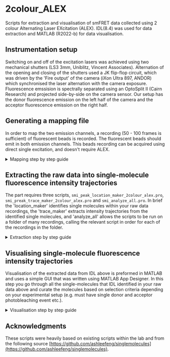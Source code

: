 # 2colour_ALEX

Scripts for extraction and visualisation of smFRET data collected using 2 colour Alternating Laser EXcitation (ALEX). IDL(8.4) was used for data extraction and MATLAB (R2022-b) for data visualisation.

## Instrumentation setup
Switching on and off of the excitation lasers was achieved using two mechanical shutters (LS3 3mm, Uniblitz, Vincent Associates). Alternation of the opening and closing of the shutters used a JK flip-flop circuit, which was driven by the 'Fire output' of the camera (iXon Ultra 897, ANDOR) which synchronised the laser alternation with the camera exposure. Fluorescence emssision is spectrally separated using an OptoSplit II (Cairn Research) and projected side-by-side on the camera sensor. Our setup has the donor fluorescence emission on the left half of the camera and the acceptor fluorescence emission on the right half.

## Generating a mapping file
In order to map the two emission channels, a recording (50 - 100 frames is sufficient) of fluorescent beads is recorded. The fluorescent beads should emit in both emission channels. This beads recording can be acquired using direct single excitation, and doesn't require ALEX.
<details><summary>Mapping step by step guide</summary>

1. Open IDL and the two scripts inside the `mapping_scripts` folder.
2. The scripts expect to find the mapping file in the following directory `C:\Data\beads1.pma`
3. Compile both scripts and first run `calc_mapping2_marcus.pro`
4. IDL will display the beads image.
5. Use the mouse and left-click to select a single spot in the left hand side of the image for which there is the corresponding spot in the right half of the image. The corresponding spot in the right half of the image will be highlighted. Tweak the positions using the keyboard and then press 's' to select this pair of spots.
6. Repeat step 5 two more times, to give a total of three pairs of spots. Try and spread out the three pairs as much as possible, e.g. bottom-left, top-middle and middle-right of the image.
7. Next run the second script `nxgn1_cm_marcus.pro`. The script will automatically try and pair the rest of the fluorescent spots in the image and output several files to check the mapping was successful, along with a mapping file `beads1.map`. 

</details>

## Extracting the raw data into single-molecule fluorescence intensity trajectories
The part requires three scripts, `smi_peak_location_maker_2colour_alex.pro`, `smi_preak_trace_maker_2colour_alex.pro` and `smi_analyze_all.pro`. In brief the 'location_maker' identifies single molecules within your raw data recordings, the 'trace_maker' extracts intensity trajectories from the identified single molecules, and 'analyze_all' allows the scripts to be run on a folder of many recordings, calling the relevant script in order for each of the recordings in the folder.

<details><summary>Extraction step by step guide</summary>

1. Open IDL and the three files, `smi_peak_location_maker_2colour_alex.pro`, `smi_preak_trace_maker_2colour_alex.pro` and `smi_analyze_all.pro`.
2. Complile (but do not run) `smi_peak_location_maker_2colour_alex.pro` and `smi_preak_trace_maker_2colour_alex.pro` first, then compile and run `smi_analyze_all.pro`.
3. Navigate to and select the folder containing the raw recordings.
4. Navigate to and select the mapping file created earlier `beadsFilename.map`.
5. The script will generate new files: average images under first and second laser excitation, '_ave_first.tif' and '_ave_second.tif'; combined donor and acceptor images under first and second laser excitation, '_com_first.tif' and '_com_second.tif'; an image where identified spots are circled, '_peaks_first.tif' and '_peaks_second.tif'; a list of the locations of each identified spot, '.2color_alex_pks' and a file containing the single-molecule fluorescence intensity trajectories for each identified spot, '.2color_alex_traces'.

</details>

## Visualising single-molecule fluorescence intensity trajectories
Visualisation of the extracted data from IDL above is preformed in MATLAB and uses a simple GUI that was written using MATLAB App Designer. In this step you go through all the single-molecules that IDL identified in your raw data above and curate the molecules based on selection criteria depending on your experimental setup (e.g. must have single donor and acceptor photobleaching event etc.).

<details><summary>Visualisation step by step guide</summary>

1. Open MATLAB and run the `FRET_ALEX_gui.m` script which will load a MATLAB app gui.
2. Use File->Load and open the `.2colour_alex_traces` created in the data extraction step above.
3. A simple gui shows the fluorescence intensity under first and second laser excitation. The calculated FRET and Stoichiometry plots are shown below. A FRET histogram, and an E−S histogram for the current molecule are shown in the bottom-right. The combined image (created in the data extraction step above) for the first and second laser excitation is shown in the top-right along with a zoom-in showing the current molecule being viewed.
4. The correction factor is shown in the bottom-left (Alpha - which corrects for donor fluorescence that is observed in the acceptor channel). This value should be measured for your FRET pair and adjusted in the code before running the script.
5. Navigation buttons at the bottom can be used to go to the next or previous molecule. Alternatively, the number of a molecule can be typed into the 'Trace' field and 'Go' clicked to go to that molecule number.
6. Zooming into a particular trace can be done by clicking a dragging across the relevant region in either the intensity or FRET plots. To un-zoom, double click on the intensity or FRET plots. Note: the histograms will not update automatically, if you want to update the histogram to reflect the zoomed in region click the 'Update Hist' button.
7. Clicking the 'Export' button will save a .txt file for the single-molecule fluorescence intensity trajectory of the currently displayed file, '_traces_mol#.txt'. This file contains the following columns: donor emission on donor excitation, acceptor emission on donor excitation, and acceptor emission on acceptor excitation. Note: if you have zoomed in on the trace an additional file '_zoom_mol#.txt' will also be saved showing just the donor emission on donor excitation and acceptor emission on donor excitation for the zoomed in region.

Note: currently the background subtraction buttons (Sub D etc.) don't do anything. So, make sure the background subtraction during data extraction in IDL works well.

After curating and extracting the single molecules of interest you can use the .txt files to plot FRET histograms, or further process the data using HMM software for example.

</details>

## Acknowledgments
These scripts were heavily based on existing scripts within the lab and from the following source [https://github.com/ashleefeng/singlemolecules](https://github.com/ashleefeng/singlemolecules).
